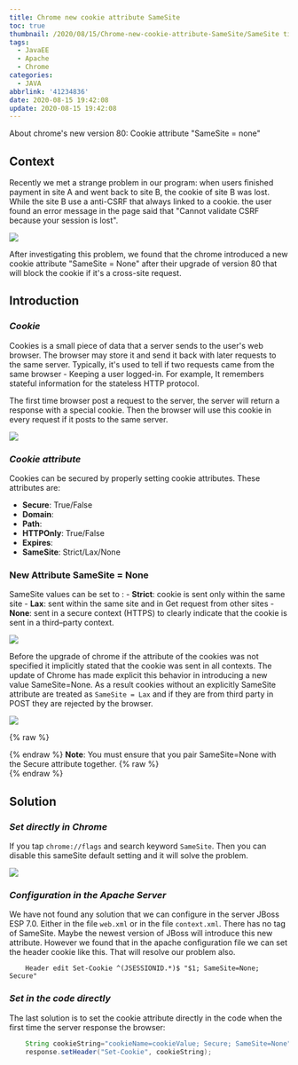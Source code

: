 ```yaml
---
title: Chrome new cookie attribute SameSite
toc: true
thumbnail: /2020/08/15/Chrome-new-cookie-attribute-SameSite/SameSite title.jpg
tags:
  - JavaEE
  - Apache
  - Chrome
categories:
  - JAVA
abbrlink: '41234836'
date: 2020-08-15 19:42:08
update: 2020-08-15 19:42:08
---
```



About chrome's new version 80: Cookie attribute "SameSite = none"

## **Context**
Recently we met a strange problem in our program: when users finished payment in site A and went back to site B, the cookie of site B was lost. While the site B use a anti-CSRF that always linked to a cookie. the user found an error message in the page said that "Cannot validate CSRF because your session is lost".

![](/2020/08/15/Chrome-new-cookie-attribute-SameSite/cookie-error.png)

After investigating this problem, we found that the chrome introduced a new cookie attribute "SameSite = None" after their upgrade of version 80 that will block the cookie if it's a cross-site request.

<!-- more -->

## **Introduction**

### *Cookie*
Cookies is a small piece of data that a server sends to the user's web browser. The browser may store it and send it back with later requests to the same server. Typically, it's used to tell if two requests came from the same browser - Keeping a user logged-in. For example, It remembers stateful information for the stateless HTTP protocol.

The first time browser post a request to the server, the server will return a response with a special cookie. Then the browser will use this cookie in every request if it posts to the same server. 

![](cookie.png)

### *Cookie attribute*
Cookies can be secured by properly setting cookie attributes. These attributes are:
- **Secure**: True/False
- **Domain**: 
- **Path**:
- **HTTPOnly**: True/False
- **Expires**:
- **SameSite**: Strict/Lax/None
    
### New Attribute SameSite = None
SameSite values can be set to :
    - **Strict**: cookie is sent only within the same site
    - **Lax**: sent within the same site and in Get request from other sites
    - **None**: sent in a secure context (HTTPS)  to clearly indicate that the cookie is sent in a third–party context.

![](sameSite.png)

Before the upgrade of chrome if the attribute of the cookies was not specified it implicitly stated that the cookie was sent in all contexts. The update of Chrome has made explicit this behavior in introducing a new value SameSite=None. As a result cookies without an explicitly SameSite attribute are treated as `SameSite = Lax` and if they are from third party in POST they are rejected by the browser.

![](crossSite.png)

{% raw %}<article class="message is-info"><div class="message-body">{% endraw %}
**Note**: 
You must ensure that you pair SameSite=None with the Secure attribute together.
{% raw %}</div></article>{% endraw %}

## **Solution**

### *Set directly in Chrome*
If you tap `chrome://flags` and search keyword `SameSite`. Then you can disable this sameSite default setting and it will solve the problem.

![](solution1.jpg)

### *Configuration in the Apache Server*

We have not found any solution that we can configure in the server JBoss ESP 7.0. Either in the file `web.xml` or in the file `context.xml`. There has no tag of SameSite. Maybe the newest version of JBoss will introduce this new attribute.
However we found that in the apache configuration file we can set the header cookie like this. That will resolve our problem also.

```
    Header edit Set-Cookie ^(JSESSIONID.*)$ "$1; SameSite=None; Secure"
```
### *Set in the code directly*

The last solution is to set the cookie attribute directly in the code when the first time the server response the browser:

``` Java
    String cookieString="cookieName=cookieValue; Secure; SameSite=None"
    response.setHeader("Set-Cookie", cookieString);
```